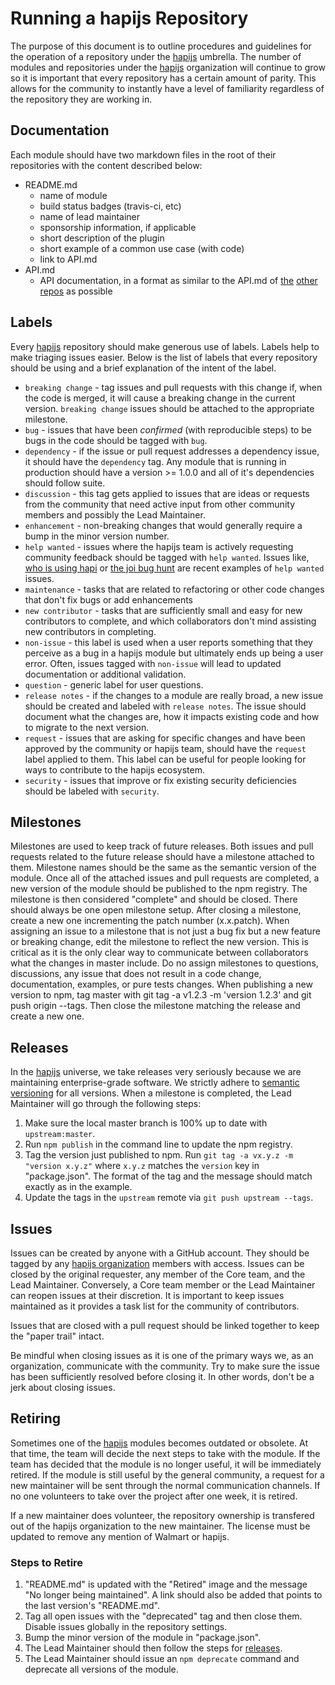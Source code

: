 # Running a hapijs Repository

The purpose of this document is to outline procedures and guidelines for the operation of a repository under the [hapijs](https://github.com/hapijs) umbrella. The number of modules and repositories under the [hapijs](https://github.com/hapijs) organization will continue to grow so it is important that every repository has a certain amount of parity. This allows for the community to instantly have a level of familiarity regardless of the repository they are working in.

## Documentation

Each module should have two markdown files in the root of their repositories with the content described below:

* README.md
  - name of module
  - build status badges (travis-ci, etc)
  - name of lead maintainer
  - sponsorship information, if applicable
  - short description of the plugin
  - short example of a common use case (with code)
  - link to API.md
* API.md
  - API documentation, in a format as similar to the API.md of [the](https://github.com/hapijs/hapi/blob/master/API.md) [other](https://github.com/hapijs/joi/blob/master/API.md) [repos](https://github.com/hapijs/good/blob/master/API.md) as possible

## Labels

Every [hapijs](https://github.com/hapijs) repository should make generous use of labels. Labels help to make triaging issues easier. Below is the list of labels that every repository should be using and a brief explanation of the intent of the label.

- `breaking change` - tag issues and pull requests with this change if, when the code is merged, it will cause a breaking change in the current version. `breaking change` issues should be attached to the appropriate milestone.
- `bug` - issues that have been *confirmed* (with reproducible steps) to be bugs in the code should be tagged with `bug`.
- `dependency` - if the issue or pull request addresses a dependency issue, it should have the `dependency` tag. Any module that is running in production should have a version >= 1.0.0 and all of it's dependencies should follow suite.
- `discussion` - this tag gets applied to issues that are ideas or requests from the community that need active input from other community members and possibly the Lead Maintainer.
- `enhancement` - non-breaking changes that would generally require a bump in the minor version number.
- `help wanted` - issues where the hapijs team is actively requesting community feedback should be tagged with `help wanted`. Issues like, [who is using hapi](https://github.com/hapijs/hapi/issues/1613) or [the joi bug hunt](https://github.com/hapijs/joi/issues/281) are recent examples of `help wanted` issues.
- `maintenance` - tasks that are related to refactoring or other code changes that don't fix bugs or add enhancements
- `new contributor` - tasks that are sufficiently small and easy for new contributors to complete, and which collaborators don't mind assisting new contributors in completing.
- `non-issue` - this label is used when a user reports something that they perceive as a bug in a hapijs module but ultimately ends up being a user error. Often, issues tagged with `non-issue` will lead to updated documentation or additional validation.
- `question` - generic label for user questions.
- `release notes` - if the changes to a module are really broad, a new issue should be created and labeled with `release notes`. The issue should document what the changes are, how it impacts existing code and how to migrate to the next version.
- `request` - issues that are asking for specific changes and have been approved by the community or hapijs team, should have the `request` label applied to them. This label can be useful for people looking for ways to contribute to the hapijs ecosystem.
- `security` - issues that improve or fix existing security deficiencies should be labeled with `security`.

## Milestones

Milestones are used to keep track of future releases. Both issues and pull requests related to the future release should have a milestone attached to them. Milestone names should be the same as the semantic version of the module. Once all of the attached issues and pull requests are completed, a new version of the module should be published to the npm registry. The milestone is then considered "complete" and should be closed. There should always be one open milestone setup. After closing a milestone, create a new one incrementing the patch number (x.x.patch). When assigning an issue to a milestone that is not just a bug fix but a new feature or breaking change, edit the milestone to reflect the new version. This is critical as it is the only clear way to communicate between collaborators what the changes in master include. Do no assign milestones to questions, discussions, any issue that does not result in a code change, documentation, examples, or pure tests changes. When publishing a new version to npm, tag master with git tag -a v1.2.3 -m 'version 1.2.3' and git push origin --tags. Then close the milestone matching the release and create a new one.

## Releases

In the [hapijs](https://github.com/hapijs) universe, we take releases very seriously because we are maintaining enterprise-grade software. We strictly adhere to [semantic versioning](http://semver.org/) for all versions. When a milestone is completed, the Lead Maintainer will go through the following steps:

1. Make sure the local master branch is 100% up to date with `upstream:master`.
2. Run `npm publish` in the command line to update the npm registry.
3. Tag the version just published to npm. Run `git tag -a vx.y.z -m "version x.y.z"` where `x.y.z` matches the `version` key in "package.json". The format of the tag and the message should match exactly as in the example.
4. Update the tags in the `upstream` remote via `git push upstream --tags`.

## Issues

Issues can be created by anyone with a GitHub account. They should be tagged by any [hapijs organization](https://github.com/orgs/hapijs/people) members with access. Issues can be closed by the original requester, any member of the Core team, and the Lead Maintainer. Conversely, a Core team member or the Lead Maintainer can reopen issues at their discretion. It is important to keep issues maintained as it provides a task list for the community of contributors.

Issues that are closed with a pull request should be linked together to keep the "paper trail" intact.

Be mindful when closing issues as it is one of the primary ways we, as an organization, communicate with the community. Try to make sure the issue has been sufficiently resolved before closing it. In other words, don't be a jerk about closing issues.

## Retiring

Sometimes one of the [hapijs](https://github.com/hapijs) modules becomes outdated or obsolete. At that time, the team will decide the next steps to take with the module. If the team has decided that the module is no longer useful, it will be immediately retired. If the module is still useful by the general community, a request for a new maintainer will be sent through the normal communication channels. If no one volunteers to take over the project after one week, it is retired.

If a new maintainer does volunteer, the repository ownership is transfered out of the hapijs organization to the new maintainer. The license must be updated to remove any mention of Walmart or hapijs.

### Steps to Retire

1. "README.md" is updated with the "Retired" image and the message "No longer being maintained". A link should also be added that points to the last version's "README.md".
2. Tag all open issues with the "deprecated" tag and then close them. Disable issues globally in the repository settings.
3. Bump the minor version of the module in "package.json".
4. The Lead Maintainer should then follow the steps for [releases](#releases).
5. The Lead Maintainer should issue an `npm deprecate` command and deprecate all versions of the module.
